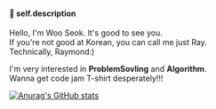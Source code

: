#### 🙉 self.description
Hello, I'm Woo Seok.
It's good to see you.  
If you're not good at Korean, you can call me just Ray.  
Technically, Raymond:)

I'm very interested in **ProblemSovling** and **Algorithm**.   
Wanna get code jam T-shirt desperately!!!

[![Anurag's GitHub stats](https://github-readme-stats.vercel.app/api?username=torch-ray&show_icons=true&theme=radical)](https://github.com/anuraghazra/github-readme-stats)

